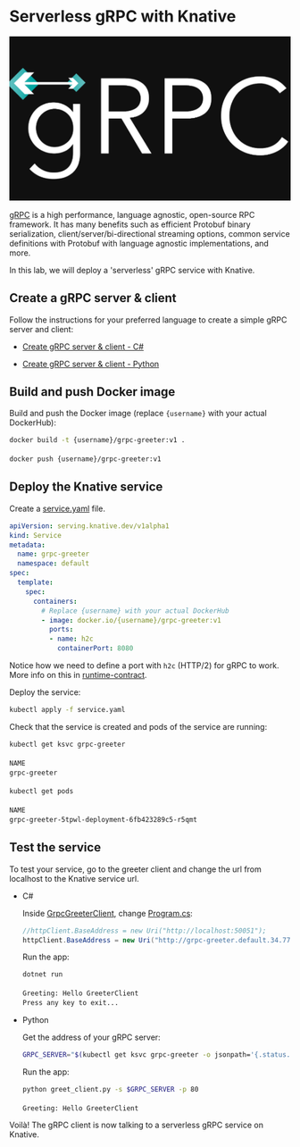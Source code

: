 # Serverless gRPC with Knative

![gRPC](./images/grpc.png)

[gRPC](https://grpc.io/) is a high performance, language agnostic, open-source RPC framework. It has many benefits such as efficient Protobuf binary serialization, client/server/bi-directional streaming options, common service definitions with Protobuf with language agnostic implementations, and more.

In this lab, we will deploy a 'serverless' gRPC service with Knative.

## Create a gRPC server & client

Follow the instructions for your preferred language to create a simple gRPC server and client:

* [Create gRPC server & client - C#](grpc-csharp.md)

* [Create gRPC server & client - Python](grpc-python.md)

## Build and push Docker image

Build and push the Docker image (replace `{username}` with your actual DockerHub):

```bash
docker build -t {username}/grpc-greeter:v1 .

docker push {username}/grpc-greeter:v1
```

## Deploy the Knative service

Create a [service.yaml](../serving/grpc/service.yaml) file.

```yaml
apiVersion: serving.knative.dev/v1alpha1
kind: Service
metadata:
  name: grpc-greeter
  namespace: default
spec:
  template:
    spec:
      containers:
        # Replace {username} with your actual DockerHub
        - image: docker.io/{username}/grpc-greeter:v1
          ports:
          - name: h2c
            containerPort: 8080
```

Notice how we need to define a port with `h2c` (HTTP/2) for gRPC to work. More info on this in [runtime-contract](https://github.com/knative/serving/blob/master/docs/runtime-contract.md#protocols-and-ports).

Deploy the service:

```bash
kubectl apply -f service.yaml
```

Check that the service is created and pods of the service are running:

```bash
kubectl get ksvc grpc-greeter

NAME
grpc-greeter

kubectl get pods

NAME
grpc-greeter-5tpwl-deployment-6fb423289c5-r5qmt
```

## Test the service

To test your service, go to the greeter client and change the url from localhost to the Knative service url.

* C#

  Inside [GrpcGreeterClient](../serving/grpc/csharp/GrpcGreeterClient), change [Program.cs](../serving/grpc/csharp/GrpcGreeterClient/Program.cs):

  ```csharp
  //httpClient.BaseAddress = new Uri("http://localhost:50051");
  httpClient.BaseAddress = new Uri("http://grpc-greeter.default.34.77.201.183.nip.io");
  ```

  Run the app:

  ```bash
  dotnet run

  Greeting: Hello GreeterClient
  Press any key to exit...
  ```

* Python

  Get the address of your gRPC server:

  ```bash
  GRPC_SERVER="$(kubectl get ksvc grpc-greeter -o jsonpath='{.status.url}')"
  ```

  Run the app:

  ```bash
  python greet_client.py -s $GRPC_SERVER -p 80

  Greeting: Hello GreeterClient
  ```

Voilà! The gRPC client is now talking to a serverless gRPC service on Knative.
